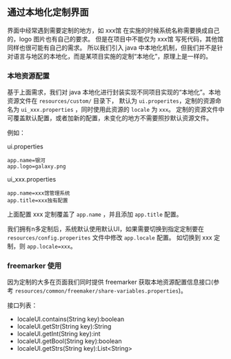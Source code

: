 ## 通过本地化定制界面

界面中经常遇到需要定制的地方，如 xxx馆 在实施的时候系统名称需要换成自己的，logo 图片也有自己的要求。
但是在项目中不能仅为 xxx馆 写死代码，其他馆同样也很可能有自己的需求。
所以我们引入 java 中本地化机制，但我们并不是针对语言与地区的本地化，而是某项目实施的定制“本地化”，原理上是一样的。


### 本地资源配置

基于上面需求，我们对 java 本地化进行封装实现不同项目实现的“本地化”。本地资源文件在 `resources/custom/` 目录下，
默认为 `ui.properites`，定制的资源命名为 `ui_xxx.properties` ，同时使用此资源的 `locale` 为 `xxx`。
定制的资源文件中可覆盖默认配置，或者加新的配置，未变化的地方不需要照抄默认资源文件。

例如：

ui.properties

    app.name=银河
    app.logo=galaxy.png

ui_xxx.properties

    app.name=xxx馆管理系统
    app.title=xxx独有配置

上面配置 xxx 定制覆盖了 `app.name` ，并且添加 `app.title` 配置。

我们拥有n多定制后，系统默认使用默认UI，如果需要切换到指定定制要在 `resources/config.properites` 文件中修改 `app.locale` 配置。
如切换到 xxx 定制，则 `app.locale=xxx`。

### freemarker 使用

因为定制的大多在页面我们同时提供 freemarker 获取本地资源配置信息接口(参考 `resources/common/freemaker/share-variables.properties`)。

接口列表：

* localeUI.contains(String key):boolean
* localeUI.getStr(String key):String
* localeUI.getInt(String key):int
* localeUI.getBool(String key):boolean
* localeUI.getStrs(String key):List&lt;String&gt;
